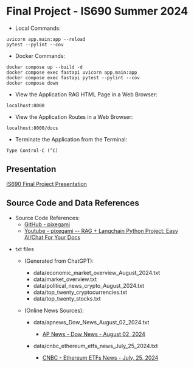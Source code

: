 # Final Project - IS690 Summer 2024

- Local Commands:
```
uvicorn app.main:app --reload
pytest --pylint --cov
```

- Docker Commands:
```
docker compose up --build -d
docker compose exec fastapi uvicorn app.main:app
docker compose exec fastapi pytest --pylint --cov
docker compose down
```

- View the Application RAG HTML Page in a Web Browser:
```
localhost:8000
```

- View the Application Routes in a Web Browser:
```
localhost:8000/docs
```

- Terminate the Application from the Terminal:
```
Type Control-C (^C)
```

## Presentation
[IS690 Final Project Presentation](https://youtu.be/sYmmKKIgtA0)

## Source Code and Data References

- Source Code References:
    - [GitHub - pixegami](https://github.com/pixegami/langchain-rag-tutorial)
    - [Youtube - pixegami -- RAG + Langchain Python Project: Easy AI/Chat For Your Docs](https://www.youtube.com/watch?v=tcqEUSNCn8I)
<p>

- txt files
    - (Generated from ChatGPT):
        - data/economic_market_overview_August_2024.txt
        - data/market_overview.txt
        - data/political_news_crypto_August_2024.txt
        - data/top_twenty_cryptocurrencies.txt
        - data/top_twenty_stocks.txt
    
    - (Online News Sources):
        - data/apnews_Dow_News_August_02_2024.txt
            - [AP News - Dow News - August 02, 2024](https://apnews.com/article/stocks-markets-rates-yen-inflation-20ce445cdd86be98fb3682a33e88442b#)
        
        - data/cnbc_ethereum_etfs_news_July_25_2024.txt
            - [CNBC - Ethereum ETFs News - July, 25, 2024](https://www.cnbc.com/2024/07/25/why-the-new-spot-ether-etfs-may-be-a-hit-despite-recent-weakness.html)
<p>
